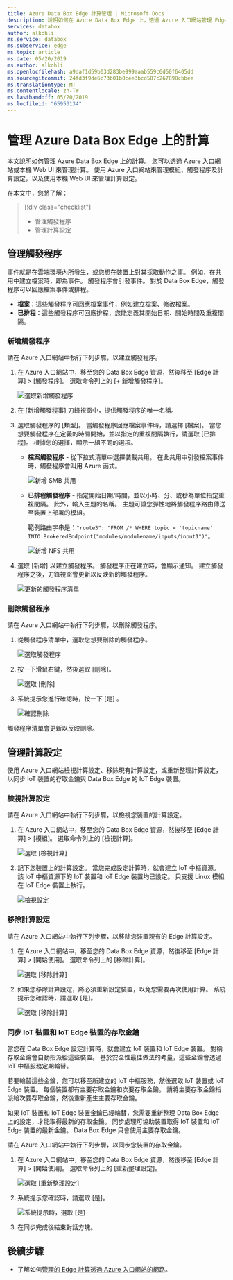```yaml
---
title: Azure Data Box Edge 計算管理 | Microsoft Docs
description: 說明如何在 Azure Data Box Edge 上，透過 Azure 入口網站管理 Edge 計算設定，例如觸發程序、模組、檢視計算設定、移除設定。
services: databox
author: alkohli
ms.service: databox
ms.subservice: edge
ms.topic: article
ms.date: 05/20/2019
ms.author: alkohli
ms.openlocfilehash: a9daf1d59b03d283be999aaab559c6d60f6405dd
ms.sourcegitcommit: 24fd3f9de6c73b01b0cee3bcd587c267898cbbee
ms.translationtype: MT
ms.contentlocale: zh-TW
ms.lasthandoff: 05/20/2019
ms.locfileid: "65953134"
---
```

# <a name="manage-compute-on-your-azure-data-box-edge"></a>管理 Azure Data Box Edge 上的計算

本文說明如何管理 Azure Data Box Edge 上的計算。 您可以透過 Azure 入口網站或本機 Web UI 來管理計算。 使用 Azure 入口網站來管理模組、觸發程序及計算設定，以及使用本機 Web UI 來管理計算設定。

在本文中，您將了解：

> [!div class="checklist"]
> * 管理觸發程序
> * 管理計算設定


## <a name="manage-triggers"></a>管理觸發程序

事件就是在雲端環境內所發生，或您想在裝置上對其採取動作之事。 例如，在共用中建立檔案時，即為事件。 觸發程序會引發事件。 對於 Data Box Edge，觸發程序可以回應檔案事件或排程。

- **檔案**：這些觸發程序可回應檔案事件，例如建立檔案、修改檔案。
- **已排程**：這些觸發程序可回應排程，您能定義其開始日期、開始時間及重複間隔。


### <a name="add-a-trigger"></a>新增觸發程序

請在 Azure 入口網站中執行下列步驟，以建立觸發程序。

1. 在 Azure 入口網站中，移至您的 Data Box Edge 資源，然後移至 [Edge 計算] > [觸發程序]。 選取命令列上的 [+ 新增觸發程序]。

    ![選取新增觸發程序](media/data-box-edge-manage-compute/add-trigger-1.png)

2. 在 [新增觸發程事] 刀鋒視窗中，提供觸發程序的唯一名稱。
    
    <!--Trigger names can only contain numbers, lowercase letters, and hyphens. The share name must be between 3 and 63 characters long and begin with a letter or a number. Each hyphen must be preceded and followed by a non-hyphen character.-->

3. 選取觸發程序的 [類型]。 當觸發程序回應檔案事件時，請選擇 [檔案]。 當您想要觸發程序在定義的時間開始，並以指定的重複間隔執行，請選取 [已排程]。 根據您的選擇，顯示一組不同的選項。

    - **檔案觸發程序** - 從下拉式清單中選擇裝載共用。 在此共用中引發檔案事件時，觸發程序會叫用 Azure 函式。

        ![新增 SMB 共用](media/data-box-edge-manage-compute/add-file-trigger.png)

    - **已排程觸發程序** - 指定開始日期/時間，並以小時、分、或秒為單位指定重複間隔。 此外，輸入主題的名稱。 主題可讓您彈性地將觸發程序路由傳送至裝置上部署的模組。

        範例路由字串是：`"route3": "FROM /* WHERE topic = 'topicname' INTO BrokeredEndpoint("modules/modulename/inputs/input1")"`。

        ![新增 NFS 共用](media/data-box-edge-manage-compute/add-scheduled-trigger.png)

4. 選取 [新增] 以建立觸發程序。 觸發程序正在建立時，會顯示通知。 建立觸發程序之後，刀鋒視窗會更新以反映新的觸發程序。
 
    ![更新的觸發程序清單](media/data-box-edge-manage-compute/add-trigger-2.png)

### <a name="delete-a-trigger"></a>刪除觸發程序

請在 Azure 入口網站中執行下列步驟，以刪除觸發程序。

1. 從觸發程序清單中，選取您想要刪除的觸發程序。

    ![選取觸發程序](media/data-box-edge-manage-compute/add-trigger-1.png)

2. 按一下滑鼠右鍵，然後選取 [刪除]。

    ![選取 [刪除]](media/data-box-edge-manage-compute/add-trigger-1.png)

3. 系統提示您進行確認時，按一下 [是] 。

    ![確認刪除](media/data-box-edge-manage-compute/add-trigger-1.png)

觸發程序清單會更新以反映刪除。

## <a name="manage-compute-configuration"></a>管理計算設定

使用 Azure 入口網站檢視計算設定、移除現有計算設定，或重新整理計算設定，以同步 IoT 裝置的存取金鑰與 Data Box Edge 的 IoT Edge 裝置。

### <a name="view-compute-configuration"></a>檢視計算設定

請在 Azure 入口網站中執行下列步驟，以檢視您裝置的計算設定。

1. 在 Azure 入口網站中，移至您的 Data Box Edge 資源，然後移至 [Edge 計算] > [模組]。 選取命令列上的 [檢視計算]。

    ![選取 [檢視計算]](media/data-box-edge-manage-compute/view-compute-1.png)

2. 記下您裝置上的計算設定。 當您完成設定計算時，就會建立 IoT 中樞資源。 該 IoT 中樞資源下的 IoT 裝置和 IoT Edge 裝置均已設定。 只支援 Linux 模組在 IoT Edge 裝置上執行。

    ![檢視設定](media/data-box-edge-manage-compute/view-compute-2.png)


### <a name="remove-compute-configuration"></a>移除計算設定

請在 Azure 入口網站中執行下列步驟，以移除您裝置現有的 Edge 計算設定。

1. 在 Azure 入口網站中，移至您的 Data Box Edge 資源，然後移至 [Edge 計算] > [開始使用]。 選取命令列上的 [移除計算]。

    ![選取 [移除計算]](media/data-box-edge-manage-compute/remove-compute-1.png)

2. 如果您移除計算設定，將必須重新設定裝置，以免您需要再次使用計算。 系統提示您確認時，請選取 [是]。

    ![選取 [移除計算]](media/data-box-edge-manage-compute/remove-compute-2.png)

### <a name="sync-up-iot-device-and-iot-edge-device-access-keys"></a>同步 IoT 裝置和 IoT Edge 裝置的存取金鑰

當您在 Data Box Edge 設定計算時，就會建立 IoT 裝置和 IoT Edge 裝置。 對稱存取金鑰會自動指派給這些裝置。 基於安全性最佳做法的考量，這些金鑰會透過 IoT 中樞服務定期輪替。

若要輪替這些金鑰，您可以移至所建立的 IoT 中樞服務，然後選取 IoT 裝置或 IoT Edge 裝置。 每個裝置都有主要存取金鑰和次要存取金鑰。 請將主要存取金鑰指派給次要存取金鑰，然後重新產生主要存取金鑰。

如果 IoT 裝置和 IoT Edge 裝置金鑰已經輪替，您需要重新整理 Data Box Edge 上的設定，才能取得最新的存取金鑰。 同步處理可協助裝置取得 IoT 裝置和 IoT Edge 裝置的最新金鑰。 Data Box Edge 只會使用主要存取金鑰。

請在 Azure 入口網站中執行下列步驟，以同步您裝置的存取金鑰。

1. 在 Azure 入口網站中，移至您的 Data Box Edge 資源，然後移至 [Edge 計算] > [開始使用]。 選取命令列上的 [重新整理設定]。

    ![選取 [重新整理設定]](media/data-box-edge-manage-compute/refresh-configuration-1.png)

2. 系統提示您確認時，請選取 [是]。

     ![系統提示時，選取 [是]](media/data-box-edge-manage-compute/refresh-configuration-2.png)

3. 在同步完成後結束對話方塊。

## <a name="next-steps"></a>後續步驟

- 了解如何[管理的 Edge 計算透過 Azure 入口網站的網路](data-box-edge-extend-compute-access-modules.md)。
